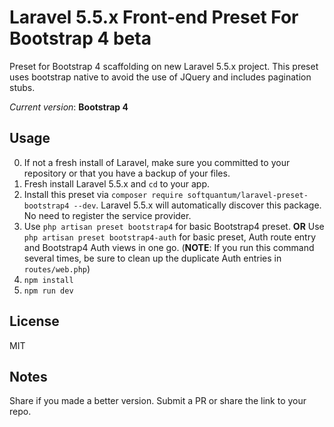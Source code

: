 # Laravel 5.5.x Front-end Preset For Bootstrap 4 beta

Preset for Bootstrap 4 scaffolding on new Laravel 5.5.x project.
This preset uses bootstrap native to avoid the use of JQuery and includes pagination stubs.

*Current version*: **Bootstrap 4**

## Usage
0. If not a fresh install of Laravel, make sure you committed to your repository or that you have a backup of your files.
1. Fresh install Laravel 5.5.x and `cd` to your app.
2. Install this preset via `composer require softquantum/laravel-preset-bootstrap4 --dev`. Laravel 5.5.x will automatically discover this package. No need to register the service provider.
3. Use `php artisan preset bootstrap4` for basic Bootstrap4 preset. **OR** Use `php artisan preset bootstrap4-auth` for basic preset, Auth route entry and Bootstrap4 Auth views in one go. (**NOTE**: If you run this command several times, be sure to clean up the duplicate Auth entries in `routes/web.php`)
4. `npm install`
5. `npm run dev`

## License
MIT

## Notes
Share if you made a better version. Submit a PR or share the link to your repo. 
